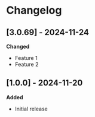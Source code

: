 # Changelog

## [3.0.69] - 2024-11-24
**Changed**
- Feature 1
- Feature 2

## [1.0.0] - 2024-11-20
**Added**
- Initial release
